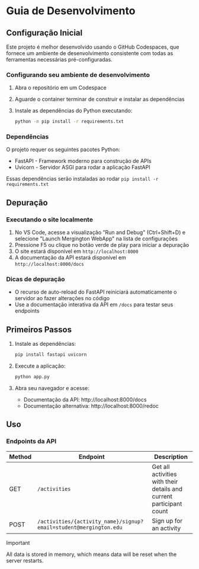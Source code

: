 # Guia de Desenvolvimento

## Configuração Inicial

Este projeto é melhor desenvolvido usando o GitHub Codespaces, que fornece um ambiente de desenvolvimento consistente com todas as ferramentas necessárias pré-configuradas.

### Configurando seu ambiente de desenvolvimento

1. Abra o repositório em um Codespace
2. Aguarde o container terminar de construir e instalar as dependências
3. Instale as dependências do Python executando:

   ```bash
   python -m pip install -r requirements.txt
   ```

### Dependências

O projeto requer os seguintes pacotes Python:

- FastAPI - Framework moderno para construção de APIs
- Uvicorn - Servidor ASGI para rodar a aplicação FastAPI

Essas dependências serão instaladas ao rodar `pip install -r requirements.txt`

## Depuração

### Executando o site localmente

1. No VS Code, acesse a visualização "Run and Debug" (Ctrl+Shift+D) e selecione "Launch Mergington WebApp" na lista de configurações
2. Pressione F5 ou clique no botão verde de play para iniciar a depuração
3. O site estará disponível em `http://localhost:8000`
4. A documentação da API estará disponível em `http://localhost:8000/docs`

### Dicas de depuração

- O recurso de auto-reload do FastAPI reiniciará automaticamente o servidor ao fazer alterações no código
- Use a documentação interativa da API em `/docs` para testar seus endpoints

## Primeiros Passos

1. Instale as dependências:

   ```bash
   pip install fastapi uvicorn
   ```

2. Execute a aplicação:

   ```bash
   python app.py
   ```

3. Abra seu navegador e acesse:
   - Documentação da API: http://localhost:8000/docs
   - Documentação alternativa: http://localhost:8000/redoc

## Uso

### Endpoints da API

| Method | Endpoint                                                          | Description                                                         |
| ------ | ----------------------------------------------------------------- | ------------------------------------------------------------------- |
| GET    | `/activities`                                                     | Get all activities with their details and current participant count |
| POST   | `/activities/{activity_name}/signup?email=student@mergington.edu` | Sign up for an activity                                             |

> [!IMPORTANT]
> All data is stored in memory, which means data will be reset when the server restarts.
